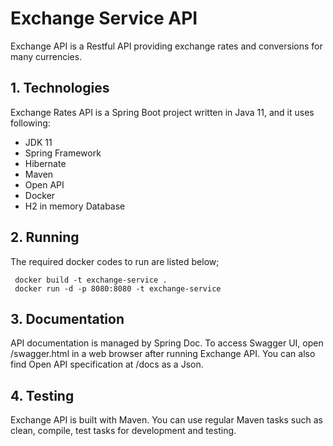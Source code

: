 # Exchange Service API

Exchange API is a Restful API providing exchange rates and conversions for many currencies.


## 1. Technologies

Exchange Rates API is a Spring Boot project written in Java 11, and it uses following:

- JDK 11
- Spring Framework
- Hibernate
- Maven
- Open API
- Docker
- H2 in memory Database


## 2. Running

The required docker codes to run are listed below;

	 docker build -t exchange-service . 
     docker run -d -p 8080:8080 -t exchange-service


## 3. Documentation

API documentation is managed by Spring Doc. To access Swagger UI, open /swagger.html in a web browser after running Exchange API. You can also find Open API specification at /docs as a Json.

## 4. Testing

Exchange API is built with Maven. You can use regular Maven tasks such as clean, compile, test tasks for development and testing.
